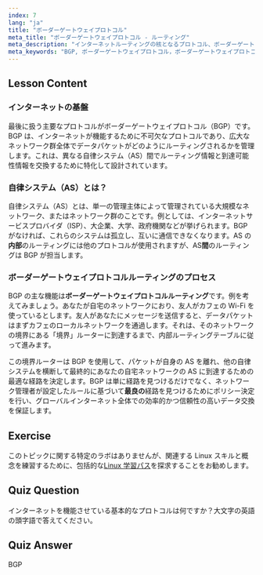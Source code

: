 ```yaml
---
index: 7
lang: "ja"
title: "ボーダーゲートウェイプロトコル"
meta_title: "ボーダーゲートウェイプロトコル - ルーティング"
meta_description: "インターネットルーティングの核となるプロトコル、ボーダーゲートウェイプロトコル（BGP）の基礎を探ります。BGP が自律システム間の通信をどのように促進するか、およびボーダーゲートウェイプロトコルルーティングの原則について学びます。"
meta_keywords: "BGP, ボーダーゲートウェイプロトコル，ボーダーゲートウェイプロトコルルーティング，インターネットルーティング，自律システム，Linux ネットワーキング，BGP チュートリアル，ネットワークプロトコル"
---
```


## Lesson Content

### インターネットの基盤

最後に扱う主要なプロトコルがボーダーゲートウェイプロトコル（BGP）です。BGP は、インターネットが機能するために不可欠なプロトコルであり、広大なネットワーク群全体でデータパケットがどのようにルーティングされるかを管理します。これは、異なる自律システム（AS）間でルーティング情報と到達可能性情報を交換するために特化して設計されています。

### 自律システム（AS）とは？

自律システム（AS）とは、単一の管理主体によって管理されている大規模なネットワーク、またはネットワーク群のことです。例としては、インターネットサービスプロバイダ（ISP）、大企業、大学、政府機関などが挙げられます。BGP がなければ、これらのシステムは孤立し、互いに通信できなくなります。AS の**内部**のルーティングには他のプロトコルが使用されますが、AS**間**のルーティングは BGP が担当します。

### ボーダーゲートウェイプロトコルルーティングのプロセス

BGP の主な機能は**ボーダーゲートウェイプロトコルルーティング**です。例を考えてみましょう。あなたが自宅のネットワークにおり、友人がカフェの Wi-Fi を使っているとします。友人があなたにメッセージを送信すると、データパケットはまずカフェのローカルネットワークを通過します。それは、そのネットワークの境界にある「境界」ルーターに到達するまで、内部ルーティングテーブルに従って進みます。

この境界ルーターは BGP を使用して、パケットが自身の AS を離れ、他の自律システムを横断して最終的にあなたの自宅ネットワークの AS に到達するための最適な経路を決定します。BGP は単に経路を見つけるだけでなく、ネットワーク管理者が設定したルールに基づいて**最良の**経路を見つけるためにポリシー決定を行い、グローバルインターネット全体での効率的かつ信頼性の高いデータ交換を保証します。

## Exercise

このトピックに関する特定のラボはありませんが、関連する Linux スキルと概念を練習するために、包括的な[Linux 学習パス](https://labex.io/ja/learn/linux)を探求することをお勧めします。

## Quiz Question

インターネットを機能させている基本的なプロトコルは何ですか？大文字の英語の頭字語で答えてください。

## Quiz Answer

BGP

